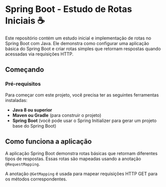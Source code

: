 # Spring Boot - Estudo de Rotas Iniciais ☕️


Este repositório contém um estudo inicial e implementação de rotas no Spring Boot com Java. Ele demonstra como configurar uma aplicação básica do Spring Boot e criar rotas simples que retornam respostas quando acessadas via requisições HTTP.

## Começando

### Pré-requisitos

Para começar com este projeto, você precisa ter as seguintes ferramentas instaladas:

- **Java 8 ou superior**
- **Maven ou Gradle** (para construir o projeto)
- **Spring Boot** (você pode usar o Spring Initializer para gerar um projeto base do Spring Boot)

## Como funciona a aplicação

A aplicação Spring Boot demonstra rotas básicas que retornam diferentes tipos de respostas. Essas rotas são mapeadas usando a anotação `@RequestMapping`.

A anotação `@GetMapping` é usada para mapear requisições HTTP GET para os métodos correspondentes.
